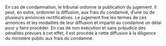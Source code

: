 En cas de condamnation, le tribunal ordonne la publication du jugement. Il peut, en outre, ordonner la diffusion, aux frais du condamné, d’une ou de plusieurs annonces rectificatives. Le jugement fixe les termes de ces annonces et les modalités de leur diffusion et impartit au condamné un délai pour y faire procéder.
En cas de non exécution et sans préjudice des pénalités prévues à cet effet, il est procédé à cette diffusion à la diligence du ministère public aux frais du condamné.